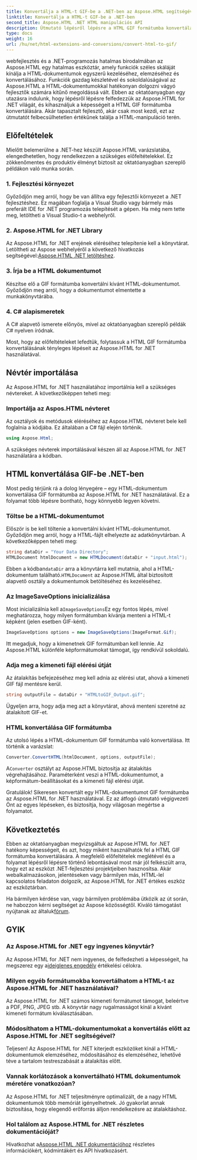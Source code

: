 ```yaml
---
title: Konvertálja a HTML-t GIF-be a .NET-ben az Aspose.HTML segítségével
linktitle: Konvertálja a HTML-t GIF-be a .NET-ben
second_title: Aspose.HTML .NET HTML manipulációs API
description: Útmutató lépésről lépésre a HTML GIF formátumba konvertálásához. Előfeltételek, kódpéldák, GYIK és még sok más! Optimalizálja a HTML-kezelést az Aspose.HTML segítségével.
type: docs
weight: 16
url: /hu/net/html-extensions-and-conversions/convert-html-to-gif/
---
```


webfejlesztés és a .NET-programozás hatalmas birodalmában az Aspose.HTML egy hatalmas eszköztár, amely funkciók széles skáláját kínálja a HTML-dokumentumok egyszerű kezeléséhez, elemzéséhez és konvertálásához. Funkciók gazdag készletével és sokoldalúságával az Aspose.HTML a HTML-dokumentumokkal hatékonyan dolgozni vágyó fejlesztők számára kitűnő megoldássá vált. Ebben az oktatóanyagban egy utazásra indulunk, hogy lépésről lépésre felfedezzük az Aspose.HTML for .NET világát, és kihasználjuk a képességeit a HTML GIF formátumba konvertálására. Akár tapasztalt fejlesztő, akár csak most kezdi, ezt az útmutatót felbecsülhetetlen értékűnek találja a HTML-manipuláció terén.

## Előfeltételek

Mielőtt belemerülne a .NET-hez készült Aspose.HTML varázslatába, elengedhetetlen, hogy rendelkezzen a szükséges előfeltételekkel. Ez zökkenőmentes és produktív élményt biztosít az oktatóanyagban szereplő példákon való munka során.

### 1. Fejlesztési környezet

Győződjön meg arról, hogy be van állítva egy fejlesztői környezet a .NET fejlesztéshez. Ez magában foglalja a Visual Studio vagy bármely más preferált IDE for .NET programozás telepítését a gépen. Ha még nem tette meg, letöltheti a Visual Studio-t a webhelyről.

### 2. Aspose.HTML for .NET Library

 Az Aspose.HTML for .NET erejének eléréséhez telepítenie kell a könyvtárat. Letöltheti az Aspose webhelyéről a következő hivatkozás segítségével:[Aspose.HTML .NET letöltéshez](https://releases.aspose.com/html/net/).

### 3. Írja be a HTML dokumentumot

Készítse elő a GIF formátumba konvertálni kívánt HTML-dokumentumot. Győződjön meg arról, hogy a dokumentumot elmentette a munkakönyvtárába.

### 4. C# alapismeretek

A C# alapvető ismerete előnyös, mivel az oktatóanyagban szereplő példák C# nyelven íródnak.

Most, hogy az előfeltételeket lefedtük, folytassuk a HTML GIF formátumba konvertálásának tényleges lépéseit az Aspose.HTML for .NET használatával.

## Névtér importálása

Az Aspose.HTML for .NET használatához importálnia kell a szükséges névtereket. A következőképpen teheti meg:

### Importálja az Aspos.HTML névteret

Az osztályok és metódusok eléréséhez az Aspose.HTML névteret bele kell foglalnia a kódjába. Ez általában a C# fájl elején történik.

```csharp
using Aspose.Html;
```

A szükséges névterek importálásával készen áll az Aspose.HTML for .NET használatára a kódban.

## HTML konvertálása GIF-be .NET-ben

Most pedig térjünk rá a dolog lényegére – egy HTML-dokumentum konvertálása GIF formátumba az Aspose.HTML for .NET használatával. Ez a folyamat több lépésre bontható, hogy könnyebb legyen követni.

### Töltse be a HTML-dokumentumot

Először is be kell töltenie a konvertálni kívánt HTML-dokumentumot. Győződjön meg arról, hogy a HTML-fájlt elhelyezte az adatkönyvtárban. A következőképpen teheti meg:

```csharp
string dataDir = "Your Data Directory";
HTMLDocument htmlDocument = new HTMLDocument(dataDir + "input.html");
```

 Ebben a kódban`dataDir` arra a könyvtárra kell mutatnia, ahol a HTML-dokumentum található.`HTMLDocument` az Aspose.HTML által biztosított alapvető osztály a dokumentumok betöltéséhez és kezeléséhez.

### Az ImageSaveOptions inicializálása

 Most inicializálnia kell a`ImageSaveOptions`Ez egy fontos lépés, mivel meghatározza, hogy milyen formátumban kívánja menteni a HTML-t képként (jelen esetben GIF-ként).

```csharp
ImageSaveOptions options = new ImageSaveOptions(ImageFormat.Gif);
```

Itt megadjuk, hogy a kimenetnek GIF formátumban kell lennie. Az Aspose.HTML különféle képformátumokat támogat, így rendkívül sokoldalú.

### Adja meg a kimeneti fájl elérési útját

Az átalakítás befejezéséhez meg kell adnia az elérési utat, ahová a kimeneti GIF fájl mentésre kerül.

```csharp
string outputFile = dataDir + "HTMLtoGIF_Output.gif";
```

Ügyeljen arra, hogy adja meg azt a könyvtárat, ahová menteni szeretné az átalakított GIF-et.

### HTML konvertálása GIF formátumba

Az utolsó lépés a HTML-dokumentum GIF formátumba való konvertálása. Itt történik a varázslat:

```csharp
Converter.ConvertHTML(htmlDocument, options, outputFile);
```

 A`Converter` osztályt az Aspose.HTML biztosítja az átalakítás végrehajtásához. Paraméterként veszi a HTML-dokumentumot, a képformátum-beállításokat és a kimeneti fájl elérési útját.

Gratulálok! Sikeresen konvertált egy HTML-dokumentumot GIF formátumba az Aspose.HTML for .NET használatával. Ez az átfogó útmutató végigvezeti Önt az egyes lépéseken, és biztosítja, hogy világosan megértse a folyamatot.

## Következtetés

Ebben az oktatóanyagban megvizsgáltuk az Aspose.HTML for .NET hatékony képességeit, és azt, hogy miként használhatók fel a HTML GIF formátumba konvertálására. A megfelelő előfeltételek meglétével és a folyamat lépésről lépésre történő lebontásával most már jól felkészült arra, hogy ezt az eszközt .NET-fejlesztési projektjeiben hasznosítsa. Akár webalkalmazásokon, jelentéseken vagy bármilyen más, HTML-lel kapcsolatos feladaton dolgozik, az Aspose.HTML for .NET értékes eszköz az eszköztárban.

 Ha bármilyen kérdése van, vagy bármilyen problémába ütközik az út során, ne habozzon kérni segítséget az Aspose közösségtől. Kiváló támogatást nyújtanak az általuk[fórum](https://forum.aspose.com/).

## GYIK

### Az Aspose.HTML for .NET egy ingyenes könyvtár?
 Az Aspose.HTML for .NET nem ingyenes, de felfedezheti a képességeit, ha megszerez egy a[ideiglenes engedély](https://purchase.aspose.com/temporary-license/) értékelési célokra.

### Milyen egyéb formátumokba konvertálhatom a HTML-t az Aspose.HTML for .NET használatával?
Az Aspose.HTML for .NET számos kimeneti formátumot támogat, beleértve a PDF, PNG, JPEG stb. A könyvtár nagy rugalmasságot kínál a kívánt kimeneti formátum kiválasztásában.

### Módosíthatom a HTML-dokumentumokat a konvertálás előtt az Aspose.HTML for .NET segítségével?
Teljesen! Az Aspose.HTML for .NET kiterjedt eszközöket kínál a HTML-dokumentumok elemzéséhez, módosításához és elemzéséhez, lehetővé téve a tartalom testreszabását a átalakítás előtt.

### Vannak korlátozások a konvertálható HTML dokumentumok méretére vonatkozóan?
Az Aspose.HTML for .NET teljesítményre optimalizált, de a nagy HTML dokumentumok több memóriát igényelhetnek. Jó gyakorlat annak biztosítása, hogy elegendő erőforrás álljon rendelkezésre az átalakításhoz.

### Hol találom az Aspose.HTML for .NET részletes dokumentációját?
 Hivatkozhat a[Aspose.HTML .NET dokumentációhoz](https://reference.aspose.com/html/net/) részletes információkért, kódmintákért és API hivatkozásért.
